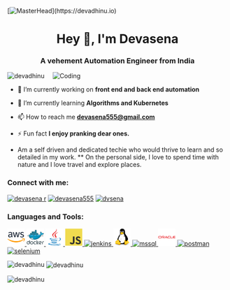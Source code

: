 [![MasterHead]([https://www.lambdatest.com/resources/images/Software-Test-Management.gif](https://medium.com/deutsche-telekom-gurgaon/full-stack-qa-reality-or-myth-602351c56ff))](https://devadhinu.io)
<h1 align="center">Hey 👋, I'm Devasena</h1>
<h3 align="center">A vehement Automation Engineer from India</h3>
<img align="right" alt="Coding" width="400" src="https://thumbs.gfycat.com/DesertedEarlyAnnelida-size_restricted.gif">

<p align="left"> <img src="https://komarev.com/ghpvc/?username=devadhinu&label=Profile%20views&color=0e75b6&style=flat" alt="devadhinu" /> </p>

- 🔭 I’m currently working on **front end and back end automation**

- 🌱 I’m currently learning **Algorithms and Kubernetes**

- 📫 How to reach me **devasena555@gmail.com**

- ⚡ Fun fact **I enjoy pranking dear ones.**

-   Am a self driven and dedicated techie who would thrive to learn and so detailed in my work.
** On the personal side, I love to spend time with nature and I love travel and explore places.

<h3 align="left">Connect with me:</h3>
<p align="left">
<a href="https://linkedin.com/in/devasena r" target="blank"><img align="center" src="https://raw.githubusercontent.com/rahuldkjain/github-profile-readme-generator/master/src/images/icons/Social/linked-in-alt.svg" alt="devasena r" height="30" width="40" /></a>
<a href="https://www.hackerrank.com/devasena555" target="blank"><img align="center" src="https://raw.githubusercontent.com/rahuldkjain/github-profile-readme-generator/master/src/images/icons/Social/hackerrank.svg" alt="devasena555" height="30" width="40" /></a>
<a href="https://www.leetcode.com/dvsena" target="blank"><img align="center" src="https://raw.githubusercontent.com/rahuldkjain/github-profile-readme-generator/master/src/images/icons/Social/leet-code.svg" alt="dvsena" height="30" width="40" /></a>
</p>

<h3 align="left">Languages and Tools:</h3>
<p align="left"> <a href="https://aws.amazon.com" target="_blank" rel="noreferrer"> <img src="https://raw.githubusercontent.com/devicons/devicon/master/icons/amazonwebservices/amazonwebservices-original-wordmark.svg" alt="aws" width="40" height="40"/> </a> <a href="https://www.docker.com/" target="_blank" rel="noreferrer"> <img src="https://raw.githubusercontent.com/devicons/devicon/master/icons/docker/docker-original-wordmark.svg" alt="docker" width="40" height="40"/> </a> <a href="https://www.java.com" target="_blank" rel="noreferrer"> <img src="https://raw.githubusercontent.com/devicons/devicon/master/icons/java/java-original.svg" alt="java" width="40" height="40"/> </a> <a href="https://developer.mozilla.org/en-US/docs/Web/JavaScript" target="_blank" rel="noreferrer"> <img src="https://raw.githubusercontent.com/devicons/devicon/master/icons/javascript/javascript-original.svg" alt="javascript" width="40" height="40"/> </a> <a href="https://www.jenkins.io" target="_blank" rel="noreferrer"> <img src="https://www.vectorlogo.zone/logos/jenkins/jenkins-icon.svg" alt="jenkins" width="40" height="40"/> </a> <a href="https://www.linux.org/" target="_blank" rel="noreferrer"> <img src="https://raw.githubusercontent.com/devicons/devicon/master/icons/linux/linux-original.svg" alt="linux" width="40" height="40"/> </a> <a href="https://www.microsoft.com/en-us/sql-server" target="_blank" rel="noreferrer"> <img src="https://www.svgrepo.com/show/303229/microsoft-sql-server-logo.svg" alt="mssql" width="40" height="40"/> </a> <a href="https://www.oracle.com/" target="_blank" rel="noreferrer"> <img src="https://raw.githubusercontent.com/devicons/devicon/master/icons/oracle/oracle-original.svg" alt="oracle" width="40" height="40"/> </a> <a href="https://postman.com" target="_blank" rel="noreferrer"> <img src="https://www.vectorlogo.zone/logos/getpostman/getpostman-icon.svg" alt="postman" width="40" height="40"/> </a> <a href="https://www.selenium.dev" target="_blank" rel="noreferrer"> <img src="https://raw.githubusercontent.com/detain/svg-logos/780f25886640cef088af994181646db2f6b1a3f8/svg/selenium-logo.svg" alt="selenium" width="40" height="40"/> </a> </p>

<p><img align="left" src="https://github-readme-stats.vercel.app/api/top-langs?username=devadhinu&show_icons=true&locale=en&layout=compact" alt="devadhinu" /></p>

<p>&nbsp;<img align="center" src="https://github-readme-stats.vercel.app/api?username=devadhinu&show_icons=true&locale=en" alt="devadhinu" /></p>

<p><img align="center" src="https://github-readme-streak-stats.herokuapp.com/?user=devadhinu&" alt="devadhinu" /></p>
